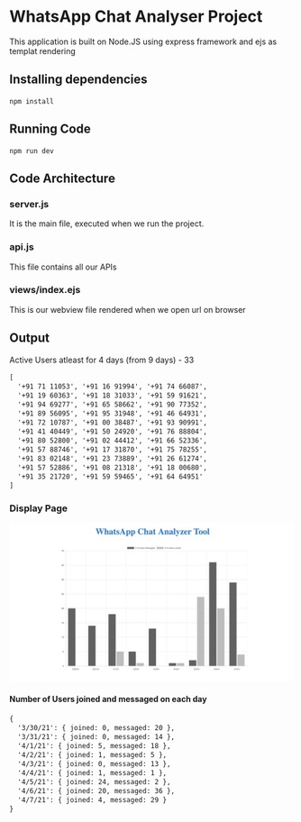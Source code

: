 # WhatsApp Chat Analyser Project

This application is built on Node.JS using express framework and ejs as templat rendering

## Installing dependencies

```
npm install
```

## Running Code

```
npm run dev
```

## Code Architecture

### server.js

It is the main file, executed when we run the project.

### api.js

This file contains all our APIs

### views/index.ejs

This is our webview file rendered when we open url on browser

## Output

Active Users atleast for 4 days (from 9 days) - 33

```
[
  '+91 71 11053', '+91 16 91994', '+91 74 66087',
  '+91 19 60363', '+91 18 31033', '+91 59 91621',
  '+91 94 69277', '+91 65 58662', '+91 90 77352',
  '+91 89 56095', '+91 95 31948', '+91 46 64931',
  '+91 72 10787', '+91 00 38487', '+91 93 90991',
  '+91 41 40449', '+91 50 24920', '+91 76 88804',
  '+91 80 52800', '+91 02 44412', '+91 66 52336',
  '+91 57 88746', '+91 17 31870', '+91 75 78255',
  '+91 83 02148', '+91 23 73889', '+91 26 61274',
  '+91 57 52886', '+91 08 21318', '+91 18 00680',
  '+91 35 21720', '+91 59 59465', '+91 64 64951'
]
```

### Display Page

![alt text](https://raw.githubusercontent.com/itsshivampal/WhatsApp-Chat-Analyser/master/assets/display.png)

#### Number of Users joined and messaged on each day

```
{
  '3/30/21': { joined: 0, messaged: 20 },
  '3/31/21': { joined: 0, messaged: 14 },
  '4/1/21': { joined: 5, messaged: 18 },
  '4/2/21': { joined: 1, messaged: 5 },
  '4/3/21': { joined: 0, messaged: 13 },
  '4/4/21': { joined: 1, messaged: 1 },
  '4/5/21': { joined: 24, messaged: 2 },
  '4/6/21': { joined: 20, messaged: 36 },
  '4/7/21': { joined: 4, messaged: 29 }
}

```
